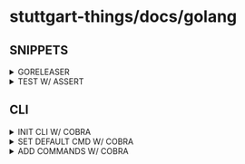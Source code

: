 # stuttgart-things/docs/golang

## SNIPPETS

<details><summary>GORELEASER</summary>

```yaml
// .goreleaser.yaml
github_urls:
  api: https://git.company.com/api/v3/
  upload: https://git.company.com/api/uploads/
  download: https://git.company.com/
  # set to true if you use a self-signed certificate
  skip_tls_verify: false
```

</details>

<details><summary>TEST W/ ASSERT</summary>

### BOOL

```go
// git_test.go
import (
	"testing"
	"github.com/stretchr/testify/assert"
)

func TestCloneGitRepository(t *testing.T) {

	assert := assert.New(t)

	_, cloned := CloneGitRepository(repo, branchName, "", nil)

	assert.Equal(cloned, true)
}
```

### STRING

```go
func TestReadFileContentFromGitRepo(t *testing.T) {

	gitRepository := "https://github.com/stuttgart-things/kaeffken.git"
	gitBranch := "main"
	gitCommitID := "09de9ff7b5c76aff8bb32f68cfb0bbe49cd5a7a8"

	assert := assert.New(t)
	expectedReadMe := "# kaeffken\ngitops cluster management cli \n"

	repo, _ := CloneGitRepository(gitRepository, gitBranch, gitCommitID, nil)
	readMe := ReadFileContentFromGitRepo(repo, "README.md")
	fmt.Println(readMe)
	fmt.Println(expectedReadMe)

	assert.Equal(readMe, expectedReadMe)
	fmt.Println("TEST SUCCESSFULLY")
}
```



</details>

## CLI

<details><summary>INIT CLI W/ COBRA</summary>

```bash
go install github.com/spf13/cobra-cli@latest
PROJECT_NAME=toolkit-chart-creator
mkdir ./${PROJECT_NAME} && cd ${PROJECT_NAME}
go mod init ${PROJECT_NAME}
cobra-cli init

# install locally
go install ./${PROJECT_NAME} # build binary to $GOPATH/bin
# or build binary
go build -o ./${PROJECT_NAME} # build binary to target dir
```

</details>

<details><summary>SET DEFAULT CMD W/ COBRA</summary>

```go
// main.go
func main() {
  defCmd:="mydefaultcmd"
  cmd.Execute(defCmd)
}
```

```go
// root.go
func Execute(defCmd string) {
  var cmdFound bool
  cmd :=rootCmd.Commands()

  for _,a:=range cmd{
    for _,b:=range os.Args[1:] {
      if a.Name()==b {
       cmdFound=true
        break
      }
    }
  }
  if !cmdFound {
    args:=append([]string{defCmd}, os.Args[1:]...)
    rootCmd.SetArgs(args)
  }
  if err := rootCmd.Execute(); err != nil {
    fmt.Println(err)
    os.Exit(1)
  }
```

</details>

<details><summary>ADD COMMANDS W/ COBRA</summary>

```bash
cobra-cli add version
cobra-cli add vm
cobra-cli add create -p 'vmCmd' # like sthings vm create
```

</details>

